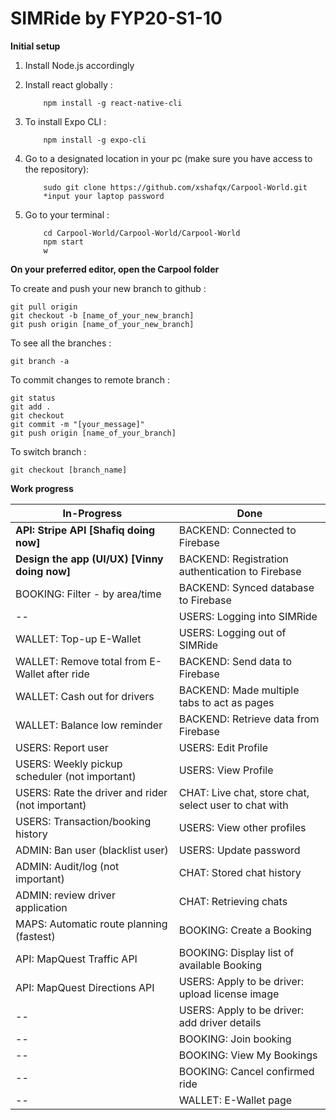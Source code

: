 # SIMRide by FYP20-S1-10



**Initial setup**

1. Install Node.js accordingly

2. Install react globally :
    ```
        npm install -g react-native-cli
    ```

3. To install Expo CLI :
    ```
        npm install -g expo-cli
    ```

4. Go to a designated location in your pc (make sure you have access to the repository):
    ```
        sudo git clone https://github.com/xshafqx/Carpool-World.git
        *input your laptop password
    ```

5. Go to your terminal :
    ```
        cd Carpool-World/Carpool-World/Carpool-World
        npm start
        w
    ```



**On your preferred editor, open the Carpool folder**

To create and push your new branch to github :
```
git pull origin
git checkout -b [name_of_your_new_branch]
git push origin [name_of_your_new_branch]
```


To see all the branches :
```
git branch -a
```


To commit changes to remote branch :
```
git status
git add .
git checkout
git commit -m "[your_message]"
git push origin [name_of_your_branch]
```


To switch branch :
```
git checkout [branch_name]
```


**Work progress**

In-Progress | Done
----------- | -----------
**API: Stripe API  [Shafiq doing now]** | BACKEND: Connected to Firebase 
**Design the app (UI/UX) [Vinny doing now]** | BACKEND: Registration authentication to Firebase 
BOOKING: Filter - by area/time | BACKEND: Synced database to Firebase 
-- | USERS: Logging into SIMRide 
WALLET: Top-up E-Wallet | USERS: Logging out of SIMRide 
WALLET: Remove total from E-Wallet after ride | BACKEND: Send data to Firebase 
WALLET: Cash out for drivers | BACKEND: Made multiple tabs to act as pages 
WALLET: Balance low reminder | BACKEND: Retrieve data from Firebase 
USERS: Report user | USERS: Edit Profile 
USERS: Weekly pickup scheduler (not important) | USERS: View Profile 
USERS: Rate the driver and rider (not important) | CHAT: Live chat, store chat, select user to chat with 
USERS: Transaction/booking history | USERS: View other profiles 
ADMIN: Ban user (blacklist user) | USERS: Update password
ADMIN: Audit/log (not important) | CHAT: Stored chat history 
ADMIN: review driver application | CHAT: Retrieving chats
MAPS: Automatic route planning (fastest) | BOOKING: Create a Booking
API: MapQuest Traffic API | BOOKING: Display list of available Booking
API: MapQuest Directions API | USERS: Apply to be driver: upload license image
-- | USERS: Apply to be driver: add driver details
-- | BOOKING: Join booking
-- | BOOKING: View My Bookings
-- | BOOKING: Cancel confirmed ride
-- | WALLET: E-Wallet page

